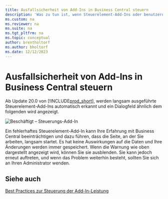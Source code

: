 ```yaml
---
title: Ausfallsicherheit von Add-Ins in Business Central steuern
description: 'Was zu tun ist, wenn Steuerelement-Add-Ins oder benutzerdefinierte Steuerelemente zu eingeschränkter Funktionalität in Business Central führen.'
ms.custom: na
ms.reviewer: na
ms.suite: na
ms.tgt_pltfrm: na
ms.topic: conceptual
author: brentholtorf
ms.author: bholtorf
ms.date: 12/12/2023
---
```


# <a name="control-add-in-resiliency-in-business-central"></a>Ausfallsicherheit von Add-Ins in Business Central steuern

Ab Update 20.0 von [!INCLUDE[prod_short](includes/prod_short.md)], werden langsam ausgeführte Steuerelement-Add-Ins automatisch erkannt und ein Dialogfeld ähnlich dem folgenden wird angezeigt.

![Beschäftigt – Steuerungs-Add-In](media/controladdin-resiliency.png "Beschäftigt – Steuerungs-Add-In")

Ein fehlerhaftes Steuerelement-Add-In kann Ihre Erfahrung mit Business Central beeinträchtigen und dazu führen, dass die Seite, an der Sie arbeiten, langsam startet. Es hat keine Auswirkungen auf die Daten und Ihre Änderungen werden immer gespeichert. Wenn die Warnung wie oben dargestellt angezeigt wird, können Sie sie ausblenden. Sie kann jedoch erneut auftreten, und wenn das Problem weiterhin besteht, sollten Sie sich an Ihren Administrator wenden.

## <a name="see-also"></a>Siehe auch
[Best Practices zur Steuerung der Add-In-Leistung](/dynamics365/business-central/dev-itpro/developer/devenv-control-addin-bestpractices)  
